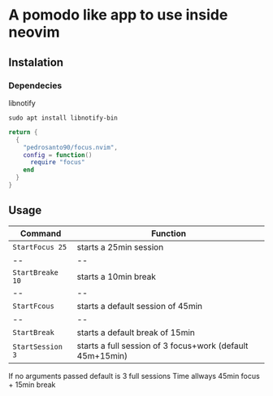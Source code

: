 # A pomodo like app to use inside neovim

## Instalation
### Dependecies
libnotify
```shell
sudo apt install libnotify-bin
```

```lua
return {
  {
    "pedrosanto90/focus.nvim",
    config = function()
      require "focus"
    end
  }
}
```

## Usage

| Command | Function |
|--|--|
| `StartFocus 25` | starts a 25min session |
|--|--|
|`StartBreake 10` | starts a 10min break |
|--|--|
|`StartFcous` | starts a default session of 45min |
|--|--|
|`StartBreak` | starts a default break of 15min |  
|`StartSession 3` | starts a full session of 3 focus+work (default 45m+15min) |

If no arguments passed default is 3 full sessions
Time allways 45min focus + 15min break
